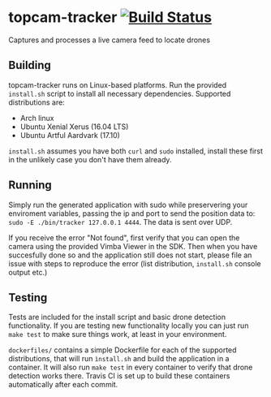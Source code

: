 # topcam-tracker [![Build Status](https://travis-ci.org/tue-firefly/topcam-tracker.svg?branch=master)](https://travis-ci.org/tue-firefly/topcam-tracker)
Captures and processes a live camera feed to locate drones

## Building
topcam-tracker runs on Linux-based platforms. Run the provided `install.sh` script to install all necessary dependencies.
Supported distributions are:
- Arch linux
- Ubuntu Xenial Xerus (16.04 LTS)
- Ubuntu Artful Aardvark (17.10)

`install.sh` assumes you have both `curl` and `sudo` installed, install these first in the unlikely case you don't have them already.

## Running
Simply run the generated application with sudo while preservering your enviroment variables, passing the ip and port to send the position data to: `sudo -E ./bin/tracker 127.0.0.1 4444`. The data is sent over UDP.

If you receive the error "Not found", first verify that you can open the camera using the provided Vimba Viewer in the SDK.
Then when you have succesfully done so and the application still does not start, please file an issue with steps to reproduce the error (list distribution, `install.sh` console output etc.)

## Testing
Tests are included for the install script and basic drone detection functionality.
If you are testing new functionality locally you can just run `make test` to make sure things work, at least in your environment.

`dockerfiles/` contains a simple Dockerfile for each of the supported distributions, that will run `ìnstall.sh` and build the application in a container. It will also run `make test` in every container to verify that drone detection works there.  Travis CI is set up to build these containers automatically after each commit. 
